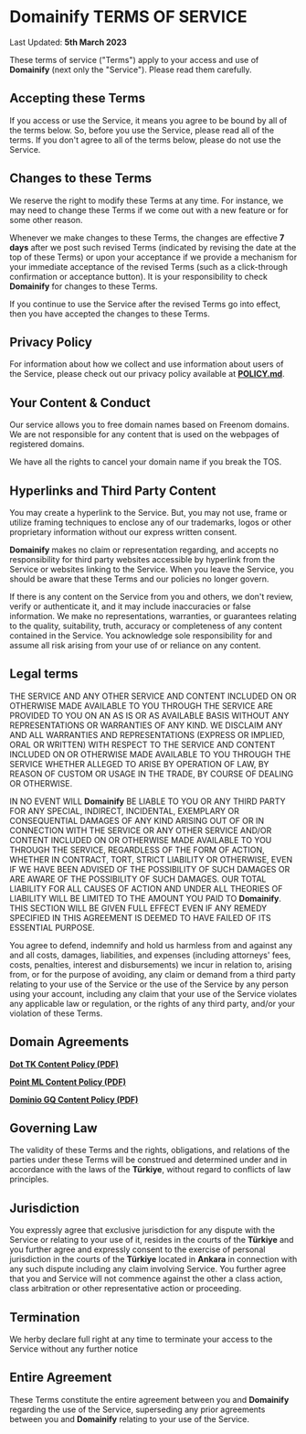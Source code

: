 # **Domainify** TERMS OF SERVICE

Last Updated: **5th March 2023**

These terms of service ("Terms") apply to your access and use of **Domainify** (next only the "Service"). Please read them carefully.

## Accepting these Terms

If you access or use the Service, it means you agree to be bound by all of the terms below. So, before you use the Service, please read all of the terms. If you don't agree to all of the terms below, please do not use the Service.

## Changes to these Terms

We reserve the right to modify these Terms at any time. For instance, we may need to change these Terms if we come out with a new feature or for some other reason.

Whenever we make changes to these Terms, the changes are effective **7 days** after we post such revised Terms (indicated by revising the date at the top of these Terms) or upon your acceptance if we provide a mechanism for your immediate acceptance of the revised Terms (such as a click-through confirmation or acceptance button). It is your responsibility to check **Domainify** for changes to these Terms.

If you continue to use the Service after the revised Terms go into effect, then you have accepted the changes to these Terms.

## Privacy Policy

For information about how we collect and use information about users of the Service, please check out our privacy policy available at **[POLICY.md](./POLICY.md)**.
## Your Content & Conduct


Our service allows you to free domain names based on Freenom domains. We are not responsible for any content that is used on the webpages of registered domains.

We have all the rights to cancel your domain name if you break the TOS.

## Hyperlinks and Third Party Content

You may create a hyperlink to the Service. But, you may not use, frame or utilize framing techniques to enclose any of our trademarks, logos or other proprietary information without our express written consent.

**Domainify** makes no claim or representation regarding, and accepts no responsibility for third party websites accessible by hyperlink from the Service or websites linking to the Service. When you leave the Service, you should be aware that these Terms and our policies no longer govern.

If there is any content on the Service from you and others, we don't review, verify or authenticate it, and it may include inaccuracies or false information. We make no representations, warranties, or guarantees relating to the quality, suitability, truth, accuracy or completeness of any content contained in the Service. You acknowledge sole responsibility for and assume all risk arising from your use of or reliance on any content.

## Legal terms

THE SERVICE AND ANY OTHER SERVICE AND CONTENT INCLUDED ON OR OTHERWISE MADE AVAILABLE TO YOU THROUGH THE SERVICE ARE PROVIDED TO YOU ON AN AS IS OR AS AVAILABLE BASIS WITHOUT ANY REPRESENTATIONS OR WARRANTIES OF ANY KIND. WE DISCLAIM ANY AND ALL WARRANTIES AND REPRESENTATIONS (EXPRESS OR IMPLIED, ORAL OR WRITTEN) WITH RESPECT TO THE SERVICE AND CONTENT INCLUDED ON OR OTHERWISE MADE AVAILABLE TO YOU THROUGH THE SERVICE WHETHER ALLEGED TO ARISE BY OPERATION OF LAW, BY REASON OF CUSTOM OR USAGE IN THE TRADE, BY COURSE OF DEALING OR OTHERWISE.

IN NO EVENT WILL **Domainify** BE LIABLE TO YOU OR ANY THIRD PARTY FOR ANY SPECIAL, INDIRECT, INCIDENTAL, EXEMPLARY OR CONSEQUENTIAL DAMAGES OF ANY KIND ARISING OUT OF OR IN CONNECTION WITH THE SERVICE OR ANY OTHER SERVICE AND/OR CONTENT INCLUDED ON OR OTHERWISE MADE AVAILABLE TO YOU THROUGH THE SERVICE, REGARDLESS OF THE FORM OF ACTION, WHETHER IN CONTRACT, TORT, STRICT LIABILITY OR OTHERWISE, EVEN IF WE HAVE BEEN ADVISED OF THE POSSIBILITY OF SUCH DAMAGES OR ARE AWARE OF THE POSSIBILITY OF SUCH DAMAGES. OUR TOTAL LIABILITY FOR ALL CAUSES OF ACTION AND UNDER ALL THEORIES OF LIABILITY WILL BE LIMITED TO THE AMOUNT YOU PAID TO **Domainify**. THIS SECTION WILL BE GIVEN FULL EFFECT EVEN IF ANY REMEDY SPECIFIED IN THIS AGREEMENT IS DEEMED TO HAVE FAILED OF ITS ESSENTIAL PURPOSE.

You agree to defend, indemnify and hold us harmless from and against any and all costs, damages, liabilities, and expenses (including attorneys' fees, costs, penalties, interest and disbursements) we incur in relation to, arising from, or for the purpose of avoiding, any claim or demand from a third party relating to your use of the Service or the use of the Service by any person using your account, including any claim that your use of the Service violates any applicable law or regulation, or the rights of any third party, and/or your violation of these Terms.

## Domain Agreements

**[Dot TK Content Policy (PDF)](./dottk_contentpolicy_version21.pdf)**

**[Point ML Content Policy (PDF)](./ml_contentpolicy_combined_v0100.pdf)**

**[Dominio GQ Content Policy (PDF)](./gq_contentpolicy_v0100.pdf)**


## Governing Law
The validity of these Terms and the rights, obligations, and relations of the parties under these Terms will be construed and determined under and in accordance with the laws of the **Türkiye**, without regard to conflicts of law principles.

## Jurisdiction

You expressly agree that exclusive jurisdiction for any dispute with the Service or relating to your use of it, resides in the courts of the **Türkiye** and you further agree and expressly consent to the exercise of personal jurisdiction in the courts of the **Türkiye** located in **Ankara** in connection with any such dispute including any claim involving Service. You further agree that you and Service will not commence against the other a class action, class arbitration or other representative action or proceeding.

## Termination

We herby declare full right at any time to terminate your access to the Service without any further notice

## Entire Agreement

These Terms constitute the entire agreement between you and **Domainify** regarding the use of the Service, superseding any prior agreements between you and **Domainify** relating to your use of the Service.
